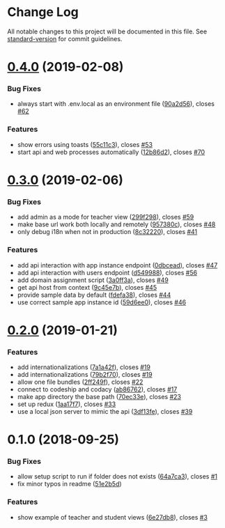 # Change Log

All notable changes to this project will be documented in this file. See [standard-version](https://github.com/conventional-changelog/standard-version) for commit guidelines.

<a name="0.4.0"></a>

# [0.4.0](https://github.com/graasp/graasp-app-starter-react/compare/v0.3.0...v0.4.0) (2019-02-08)

### Bug Fixes

- always start with .env.local as an environment file ([90a2d56](https://github.com/graasp/graasp-app-starter-react/commit/90a2d56)), closes [#62](https://github.com/graasp/graasp-app-starter-react/issues/62)

### Features

- show errors using toasts ([55c11c3](https://github.com/graasp/graasp-app-starter-react/commit/55c11c3)), closes [#53](https://github.com/graasp/graasp-app-starter-react/issues/53)
- start api and web processes automatically ([12b86d2](https://github.com/graasp/graasp-app-starter-react/commit/12b86d2)), closes [#70](https://github.com/graasp/graasp-app-starter-react/issues/70)

<a name="0.3.0"></a>

# [0.3.0](https://github.com/react-epfl/graasp-app-starter-react/compare/v0.2.0...v0.3.0) (2019-02-06)

### Bug Fixes

- add admin as a mode for teacher view ([299f298](https://github.com/react-epfl/graasp-app-starter-react/commit/299f298)), closes [#59](https://github.com/react-epfl/graasp-app-starter-react/issues/59)
- make base url work both locally and remotely ([957380c](https://github.com/react-epfl/graasp-app-starter-react/commit/957380c)), closes [#48](https://github.com/react-epfl/graasp-app-starter-react/issues/48)
- only debug i18n when not in production ([8c32220](https://github.com/react-epfl/graasp-app-starter-react/commit/8c32220)), closes [#41](https://github.com/react-epfl/graasp-app-starter-react/issues/41)

### Features

- add api interaction with app instance endpoint ([0dbcead](https://github.com/react-epfl/graasp-app-starter-react/commit/0dbcead)), closes [#47](https://github.com/react-epfl/graasp-app-starter-react/issues/47)
- add api interaction with users endpoint ([d549988](https://github.com/react-epfl/graasp-app-starter-react/commit/d549988)), closes [#56](https://github.com/react-epfl/graasp-app-starter-react/issues/56)
- add domain assignment script ([3a0ff3a](https://github.com/react-epfl/graasp-app-starter-react/commit/3a0ff3a)), closes [#49](https://github.com/react-epfl/graasp-app-starter-react/issues/49)
- get api host from context ([9c45e7b](https://github.com/react-epfl/graasp-app-starter-react/commit/9c45e7b)), closes [#45](https://github.com/react-epfl/graasp-app-starter-react/issues/45)
- provide sample data by default ([fdefa38](https://github.com/react-epfl/graasp-app-starter-react/commit/fdefa38)), closes [#44](https://github.com/react-epfl/graasp-app-starter-react/issues/44)
- use correct sample app instance id ([59d6ee0](https://github.com/react-epfl/graasp-app-starter-react/commit/59d6ee0)), closes [#46](https://github.com/react-epfl/graasp-app-starter-react/issues/46)

<a name="0.2.0"></a>

# [0.2.0](https://github.com/react-epfl/graasp-app-starter-react/compare/v0.1.0...v0.2.0) (2019-01-21)

### Features

- add internationalizations ([7a1a42f](https://github.com/react-epfl/graasp-app-starter-react/commit/7a1a42f)), closes [#19](https://github.com/react-epfl/graasp-app-starter-react/issues/19)
- add internationalizations ([79b2f70](https://github.com/react-epfl/graasp-app-starter-react/commit/79b2f70)), closes [#19](https://github.com/react-epfl/graasp-app-starter-react/issues/19)
- allow one file bundles ([2ff249f](https://github.com/react-epfl/graasp-app-starter-react/commit/2ff249f)), closes [#22](https://github.com/react-epfl/graasp-app-starter-react/issues/22)
- connect to codeship and codacy ([ab86762](https://github.com/react-epfl/graasp-app-starter-react/commit/ab86762)), closes [#17](https://github.com/react-epfl/graasp-app-starter-react/issues/17)
- make app directory the base path ([70ec33e](https://github.com/react-epfl/graasp-app-starter-react/commit/70ec33e)), closes [#23](https://github.com/react-epfl/graasp-app-starter-react/issues/23)
- set up redux ([1aa17f7](https://github.com/react-epfl/graasp-app-starter-react/commit/1aa17f7)), closes [#33](https://github.com/react-epfl/graasp-app-starter-react/issues/33)
- use a local json server to mimic the api ([3df13fe](https://github.com/react-epfl/graasp-app-starter-react/commit/3df13fe)), closes [#39](https://github.com/react-epfl/graasp-app-starter-react/issues/39)

<a name="0.1.0"></a>

# 0.1.0 (2018-09-25)

### Bug Fixes

- allow setup script to run if folder does not exists ([64a7ca3](https://github.com/react-epfl/graasp-app-starter-react/commit/64a7ca3)), closes [#1](https://github.com/react-epfl/graasp-app-starter-react/issues/1)
- fix minor typos in readme ([51e2b5d](https://github.com/react-epfl/graasp-app-starter-react/commit/51e2b5d))

### Features

- show example of teacher and student views ([6e27db8](https://github.com/react-epfl/graasp-app-starter-react/commit/6e27db8)), closes [#3](https://github.com/react-epfl/graasp-app-starter-react/issues/3)
